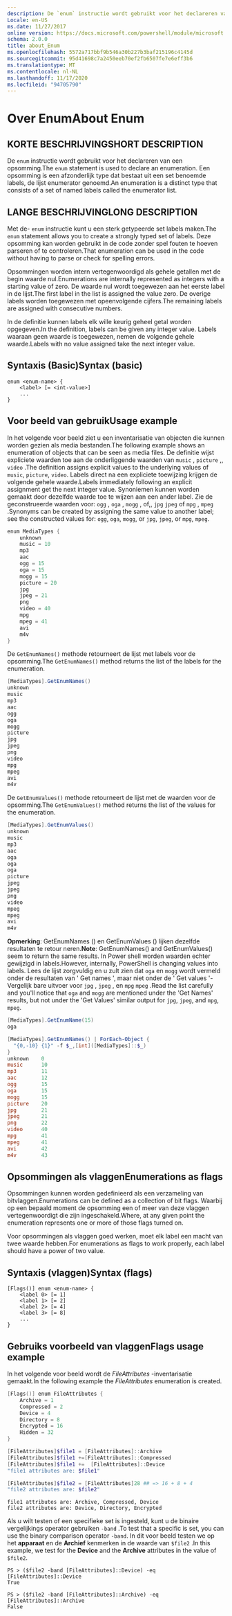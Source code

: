```yaml
---
description: De `enum` instructie wordt gebruikt voor het declareren van een opsomming. Een opsomming is een afzonderlijk type dat bestaat uit een set benoemde labels, de lijst enumerator genoemd.
Locale: en-US
ms.date: 11/27/2017
online version: https://docs.microsoft.com/powershell/module/microsoft.powershell.core/about/about_enum?view=powershell-7.2&WT.mc_id=ps-gethelp
schema: 2.0.0
title: about_Enum
ms.openlocfilehash: 5572a717bbf9b546a30b227b3baf215196c4145d
ms.sourcegitcommit: 95d41698c7a2450eeb70ef2fb6507fe7e6eff3b6
ms.translationtype: MT
ms.contentlocale: nl-NL
ms.lasthandoff: 11/17/2020
ms.locfileid: "94705790"
---
```

# <a name="about-enum"></a><span data-ttu-id="43360-104">Over Enum</span><span class="sxs-lookup"><span data-stu-id="43360-104">About Enum</span></span>

## <a name="short-description"></a><span data-ttu-id="43360-105">KORTE BESCHRIJVING</span><span class="sxs-lookup"><span data-stu-id="43360-105">SHORT DESCRIPTION</span></span>
<span data-ttu-id="43360-106">De `enum` instructie wordt gebruikt voor het declareren van een opsomming.</span><span class="sxs-lookup"><span data-stu-id="43360-106">The `enum` statement is used to declare an enumeration.</span></span> <span data-ttu-id="43360-107">Een opsomming is een afzonderlijk type dat bestaat uit een set benoemde labels, de lijst enumerator genoemd.</span><span class="sxs-lookup"><span data-stu-id="43360-107">An enumeration is a distinct type that consists of a set of named labels called the enumerator list.</span></span>

## <a name="long-description"></a><span data-ttu-id="43360-108">LANGE BESCHRIJVING</span><span class="sxs-lookup"><span data-stu-id="43360-108">LONG DESCRIPTION</span></span>

<span data-ttu-id="43360-109">Met de- `enum` instructie kunt u een sterk getypeerde set labels maken.</span><span class="sxs-lookup"><span data-stu-id="43360-109">The `enum` statement allows you to create a strongly typed set of labels.</span></span> <span data-ttu-id="43360-110">Deze opsomming kan worden gebruikt in de code zonder spel fouten te hoeven parseren of te controleren.</span><span class="sxs-lookup"><span data-stu-id="43360-110">That enumeration can be used in the code without having to parse or check for spelling errors.</span></span>

<span data-ttu-id="43360-111">Opsommingen worden intern vertegenwoordigd als gehele getallen met de begin waarde nul.</span><span class="sxs-lookup"><span data-stu-id="43360-111">Enumerations are internally represented as integers with a starting value of zero.</span></span> <span data-ttu-id="43360-112">De waarde nul wordt toegewezen aan het eerste label in de lijst.</span><span class="sxs-lookup"><span data-stu-id="43360-112">The first label in the list is assigned the value zero.</span></span> <span data-ttu-id="43360-113">De overige labels worden toegewezen met opeenvolgende cijfers.</span><span class="sxs-lookup"><span data-stu-id="43360-113">The remaining labels are assigned with consecutive numbers.</span></span>

<span data-ttu-id="43360-114">In de definitie kunnen labels elk wille keurig geheel getal worden opgegeven.</span><span class="sxs-lookup"><span data-stu-id="43360-114">In the definition, labels can be given any integer value.</span></span> <span data-ttu-id="43360-115">Labels waaraan geen waarde is toegewezen, nemen de volgende gehele waarde.</span><span class="sxs-lookup"><span data-stu-id="43360-115">Labels with no value assigned take the next integer value.</span></span>

## <a name="syntax-basic"></a><span data-ttu-id="43360-116">Syntaxis (Basic)</span><span class="sxs-lookup"><span data-stu-id="43360-116">Syntax (basic)</span></span>

```syntax
enum <enum-name> {
    <label> [= <int-value>]
    ...
}
```

## <a name="usage-example"></a><span data-ttu-id="43360-117">Voor beeld van gebruik</span><span class="sxs-lookup"><span data-stu-id="43360-117">Usage example</span></span>

<span data-ttu-id="43360-118">In het volgende voor beeld ziet u een inventarisatie van objecten die kunnen worden gezien als media bestanden.</span><span class="sxs-lookup"><span data-stu-id="43360-118">The following example shows an enumeration of objects that can be seen as media files.</span></span> <span data-ttu-id="43360-119">De definitie wijst expliciete waarden toe aan de onderliggende waarden van `music` , `picture` ,, `video` .</span><span class="sxs-lookup"><span data-stu-id="43360-119">The definition assigns explicit values to the underlying values of `music`, `picture`, `video`.</span></span> <span data-ttu-id="43360-120">Labels direct na een expliciete toewijzing krijgen de volgende gehele waarde.</span><span class="sxs-lookup"><span data-stu-id="43360-120">Labels immediately following an explicit assignment get the next integer value.</span></span> <span data-ttu-id="43360-121">Synoniemen kunnen worden gemaakt door dezelfde waarde toe te wijzen aan een ander label. Zie de geconstrueerde waarden voor: `ogg` , `oga` , `mogg` , of,, `jpg` `jpeg` of `mpg` , `mpeg` .</span><span class="sxs-lookup"><span data-stu-id="43360-121">Synonyms can be created by assigning the same value to another label; see the constructed values for: `ogg`, `oga`, `mogg`, or `jpg`, `jpeg`, or `mpg`, `mpeg`.</span></span>

```powershell
enum MediaTypes {
    unknown
    music = 10
    mp3
    aac
    ogg = 15
    oga = 15
    mogg = 15
    picture = 20
    jpg
    jpeg = 21
    png
    video = 40
    mpg
    mpeg = 41
    avi
    m4v
}
```

<span data-ttu-id="43360-122">De `GetEnumNames()` methode retourneert de lijst met labels voor de opsomming.</span><span class="sxs-lookup"><span data-stu-id="43360-122">The `GetEnumNames()` method returns the list of the labels for the enumeration.</span></span>

```powershell
[MediaTypes].GetEnumNames()
unknown
music
mp3
aac
ogg
oga
mogg
picture
jpg
jpeg
png
video
mpg
mpeg
avi
m4v
```

<span data-ttu-id="43360-123">De `GetEnumValues()` methode retourneert de lijst met de waarden voor de opsomming.</span><span class="sxs-lookup"><span data-stu-id="43360-123">The `GetEnumValues()` method returns the list of the values for the enumeration.</span></span>

```powershell
[MediaTypes].GetEnumValues()
unknown
music
mp3
aac
oga
oga
oga
picture
jpeg
jpeg
png
video
mpeg
mpeg
avi
m4v
```

<span data-ttu-id="43360-124">**Opmerking**: GetEnumNames () en GetEnumValues () lijken dezelfde resultaten te retour neren.</span><span class="sxs-lookup"><span data-stu-id="43360-124">**Note**: GetEnumNames() and GetEnumValues() seem to return the same results.</span></span>
<span data-ttu-id="43360-125">In Power shell worden waarden echter gewijzigd in labels.</span><span class="sxs-lookup"><span data-stu-id="43360-125">However, internally, PowerShell is changing values into labels.</span></span> <span data-ttu-id="43360-126">Lees de lijst zorgvuldig en u zult zien dat `oga` en `mogg` wordt vermeld onder de resultaten van ' Get names ', maar niet onder de ' Get values '-Vergelijk bare uitvoer voor `jpg` , `jpeg` , en `mpg` `mpeg` .</span><span class="sxs-lookup"><span data-stu-id="43360-126">Read the list carefully and you'll notice that `oga` and `mogg` are mentioned under the 'Get Names' results, but not under the 'Get Values' similar output for `jpg`, `jpeg`, and `mpg`, `mpeg`.</span></span>

```powershell
[MediaTypes].GetEnumName(15)
oga

[MediaTypes].GetEnumNames() | ForEach-Object {
  "{0,-10} {1}" -f $_,[int]([MediaTypes]::$_)
}
unknown    0
music      10
mp3        11
aac        12
ogg        15
oga        15
mogg       15
picture    20
jpg        21
jpeg       21
png        22
video      40
mpg        41
mpeg       41
avi        42
m4v        43
```

## <a name="enumerations-as-flags"></a><span data-ttu-id="43360-127">Opsommingen als vlaggen</span><span class="sxs-lookup"><span data-stu-id="43360-127">Enumerations as flags</span></span>

<span data-ttu-id="43360-128">Opsommingen kunnen worden gedefinieerd als een verzameling van bitvlaggen.</span><span class="sxs-lookup"><span data-stu-id="43360-128">Enumerations can be defined as a collection of bit flags.</span></span>
<span data-ttu-id="43360-129">Waarbij op een bepaald moment de opsomming een of meer van deze vlaggen vertegenwoordigt die zijn ingeschakeld.</span><span class="sxs-lookup"><span data-stu-id="43360-129">Where, at any given point the enumeration represents one or more of those flags turned on.</span></span>

<span data-ttu-id="43360-130">Voor opsommingen als vlaggen goed werken, moet elk label een macht van twee waarde hebben.</span><span class="sxs-lookup"><span data-stu-id="43360-130">For enumerations as flags to work properly, each label should have a power of two value.</span></span>

## <a name="syntax-flags"></a><span data-ttu-id="43360-131">Syntaxis (vlaggen)</span><span class="sxs-lookup"><span data-stu-id="43360-131">Syntax (flags)</span></span>

```syntax
[Flags()] enum <enum-name> {
    <label 0> [= 1]
    <label 1> [= 2]
    <label 2> [= 4]
    <label 3> [= 8]
    ...
}
```

## <a name="flags-usage-example"></a><span data-ttu-id="43360-132">Gebruiks voorbeeld van vlaggen</span><span class="sxs-lookup"><span data-stu-id="43360-132">Flags usage example</span></span>

<span data-ttu-id="43360-133">In het volgende voor beeld wordt de *FileAttributes* -inventarisatie gemaakt.</span><span class="sxs-lookup"><span data-stu-id="43360-133">In the following example the *FileAttributes* enumeration is created.</span></span>

```powershell
[Flags()] enum FileAttributes {
    Archive = 1
    Compressed = 2
    Device = 4
    Directory = 8
    Encrypted = 16
    Hidden = 32
}

[FileAttributes]$file1 = [FileAttributes]::Archive
[FileAttributes]$file1 +=[FileAttributes]::Compressed
[FileAttributes]$file1 +=  [FileAttributes]::Device
"file1 attributes are: $file1"

[FileAttributes]$file2 = [FileAttributes]28 ## => 16 + 8 + 4
"file2 attributes are: $file2"
```

```output
file1 attributes are: Archive, Compressed, Device
file2 attributes are: Device, Directory, Encrypted
```

<span data-ttu-id="43360-134">Als u wilt testen of een specifieke set is ingesteld, kunt u de binaire vergelijkings operator gebruiken `-band` .</span><span class="sxs-lookup"><span data-stu-id="43360-134">To test that a specific is set, you can use the binary comparison operator `-band`.</span></span> <span data-ttu-id="43360-135">In dit voor beeld testen we op het **apparaat** en de **Archief** kenmerken in de waarde van `$file2` .</span><span class="sxs-lookup"><span data-stu-id="43360-135">In this example, we test for the **Device** and the **Archive** attributes in the value of `$file2`.</span></span>

```
PS > ($file2 -band [FileAttributes]::Device) -eq [FileAttributes]::Device
True

PS > ($file2 -band [FileAttributes]::Archive) -eq [FileAttributes]::Archive
False
```

